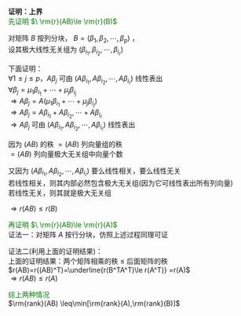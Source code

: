 **证明：上界**  
<font color=green>先证明 $\ \rm{r}(AB)\le \rm{r}(B)$ </font>  
  
对矩阵 $B$ 按列分块， $B=(\beta_1,\beta_2,\cdots,\beta_p)$ ，  
设其极大线性无关组为 $(\beta_{i_1},\beta_{i_2},\cdots,\beta_{i_r})$  
  
下面证明：  
$\forall 1\le j\le p，A\beta_j$ 可由 $(A\beta_{i_1},A\beta_{i_2},\cdots,A\beta_{i_r})$ 线性表出  
$\forall \beta_j=\mu_1\beta_{i_1}+\cdots+\mu_j\beta_{i_j}$  
$\Rightarrow A\beta_j=A(\mu_1\beta_{i_1}+\cdots+\mu_j\beta_{i_j})$  
$\Rightarrow A\beta_j=A\beta_{i_1}+A\beta_{i_2},\cdots+A\beta_{i_r}$  
$\Rightarrow A\beta_j$ 可由 $(A\beta_{i_1},A\beta_{i_2},\cdots,A\beta_{i_r})$ 线性表出  
  
因为  $(AB)$ 的秩 $=(AB)$ 列向量组的秩  
$=(AB)$ 列向量极大无关组中向量个数  
  
又因为 $(A\beta_{i_1},A\beta_{i_2},\cdots,A\beta_{i_r})$ 要么线性相关，要么线性无关  
若线性相关，则其内部必然包含极大无关组(因为它可线性表出所有列向量)  
若线性无关，则其就是极大无关组  
  
$\Rightarrow r(AB)\le r(B)$  
  
<font color=green>再证明 $\ \rm{r}(AB)\le \rm{r}(A)$ </font>  
证法一：对矩阵 $A$ 按行分块，仿照上述过程同理可证  
  
证法二(利用上面的证明结果)：  
上面的证明结果：两个矩阵相乘的秩 $\leq$ 后面矩阵的秩  
$r(AB)=r((AB)^T)=\underline{r(B^TA^T)\le r(A^T)}  
=r(A)$  
$\Rightarrow r(AB)\le r(A)$  
  
<font color=green>综上两种情况</font>  
$\rm{rank}(AB)  
\leq\min[\rm{rank}(A),\rm{rank}(B)]$  

